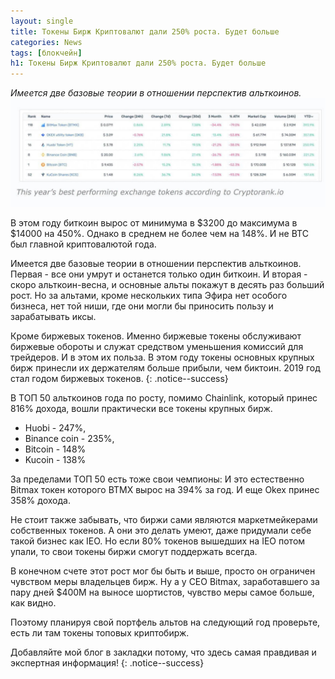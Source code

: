 ```yaml
---
layout: single
title: Токены Бирж Криптовалют дали 250% роста. Будет больше
categories: News
tags: [блокчейн]
h1: Токены Бирж Криптовалют дали 250% роста. Будет больше
---
```

*Имеется две базовые теории в отношении перспектив альткоинов.*
![tokens](/assets/images/news/tokens.jpg)

В этом году биткоин вырос от минимума в $3200 до максимума в $14000 на 450%. Однако в среднем не более чем на 148%. И не BTC был главной криптовалютой года.

Имеется две базовые теории в отношении перспектив альткоинов. Первая - все они умрут и останется только один биткоин. И вторая - скоро альткоин-весна, и основные альты покажут в десять раз больший рост. Но за альтами, кроме нескольких типа Эфира нет особого бизнеса, нет той ниши, где они могли бы приносить пользу и зарабатывать иксы.

Кроме биржевых токенов. Именно биржевые токены обслуживают биржевые обороты и служат средством уменьшения комиссий для трейдеров. И в этом их польза. В этом году токены основных крупных бирж принесли их держателям больше прибыли, чем биктоин. 2019 год стал годом биржевых токенов.
{: .notice--success}

В ТОП 50 альткоинов года по росту, помимо Chainlink, который принес 816% дохода, вошли практически все токены крупных бирж.
* Huobi - 247%,
* Binance coin - 235%,
* Bitcoin - 148%
* Kucoin - 138%

За пределами ТОП 50 есть тоже свои чемпионы: И это естественно Bitmax токен которого BTMX вырос на 394% за год. И еще Okex принес 358% дохода. 

Не стоит также забывать, что биржи сами являются маркетмейкерами собственных токенов. А они это делать умеют, даже придумали себе такой бизнес как IEO. Но если 80% токенов вышедших на IEO потом упали, то свои токены биржи смогут поддержать всегда. 

В конечном счете этот рост мог бы быть и выше, просто он ограничен чувством меры владельцев бирж. Ну а  у СЕО Bitmax, заработавшего за пару дней $400М на выносе шортистов, чувство меры самое больше, как видно.

Поэтому планируя свой портфель альтов на следующий год проверьте, есть ли там токены топовых криптобирж. 

Добавляйте мой блог в закладки потому, что здесь самая правдивая и экспертная информация!
{: .notice--success}


